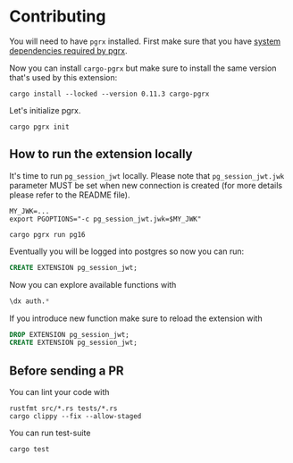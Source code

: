 # Contributing

You will need to have `pgrx` installed. First make sure that you have [system
dependencies required by
pgrx](https://github.com/pgcentralfoundation/pgrx#system-requirements).

Now you can install `cargo-pgrx` but make sure to install the same version
that's used by this extension:
```console
cargo install --locked --version 0.11.3 cargo-pgrx
```

Let's initialize pgrx.
```console
cargo pgrx init
```

## How to run the extension locally

It's time to run `pg_session_jwt` locally. Please note that `pg_session_jwt.jwk`
parameter MUST be set when new connection is created (for more details please
refer to the README file).
```console
MY_JWK=...
export PGOPTIONS="-c pg_session_jwt.jwk=$MY_JWK"

cargo pgrx run pg16
```

Eventually you will be logged into postgres so now you can run:
```sql
CREATE EXTENSION pg_session_jwt;
```

Now you can explore available functions with
```sql
\dx auth.*
```

If you introduce new function make sure to reload the extension with
```sql
DROP EXTENSION pg_session_jwt;
CREATE EXTENSION pg_session_jwt;
```

## Before sending a PR

You can lint your code with
```console
rustfmt src/*.rs tests/*.rs
cargo clippy --fix --allow-staged
```

You can run test-suite
```console
cargo test
```
